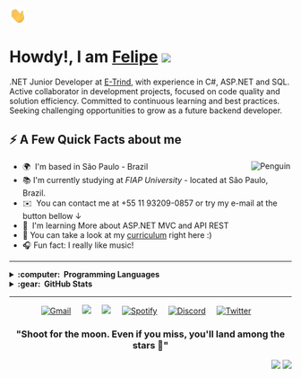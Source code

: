 <img width="30px" margin="0px" src="https://raw.githubusercontent.com/ABSphreak/ABSphreak/master/gifs/Hi.gif">
<h1>Howdy!, I am <a href="https://github.com/felipefzn">Felipe</a> <img height="30px" src="https://emojis.slackmojis.com/emojis/images/1531849430/4246/blob-sunglasses.gif?1531849430"></h1>
</h1>

.NET Junior Developer at [E-Trind](https://etrind.com.br/), with experience in C#, ASP.NET and SQL. Active collaborator in development projects, focused on code quality and solution efficiency. Committed to continuous learning and best practices. Seeking challenging opportunities to grow as a future backend developer.

## ⚡️ A Few Quick Facts about me
* 🌍  I'm based in São Paulo - Brazil
<img align="right" src="https://raw.githubusercontent.com/Tarikul-Islam-Anik/Animated-Fluent-Emojis/master/Emojis/Animals/Penguin.png" alt="Penguin" width="15%" /><br>
* 📚  I'm currently studying at _FIAP University_ - located at São Paulo, Brazil.
* ✉️  You can contact me at +55 11 93209-0857 or try my e-mail at the button bellow ↓
* 🧠  I'm learning More about ASP.NET MVC and API REST
* 📖  You can take a look at my [curriculum](https://github.com/ffaZan/curriculum/blob/main/Felipe_Fazan.pdf) right here :)
* 🎧  Fun fact: I really like music! 

<hr>

   <details>
  <summary><b>:computer: &nbsp;Programming Languages</b></summary>
  <br/>

![C#](https://img.shields.io/badge/C%23-239120.svg?&style=flat&logo=c-sharp&logoColor=white)&nbsp;
![.NET](https://img.shields.io/badge/.NET-512BD4.svg?&style=flat&logo=.net&logoColor=white)&nbsp;
![ASP.NET](https://img.shields.io/badge/ASP.NET-512BD4.svg?&style=flat&logo=.net&logoColor=white)&nbsp;
![ASP.NET MVC](https://img.shields.io/badge/ASP.NET%20MVC-512BD4.svg?&style=flat&logo=.net&logoColor=white)&nbsp;
![REST API](https://img.shields.io/badge/REST%20API-25D366.svg?&style=flat&logo=rest&logoColor=white)&nbsp;
![HTML](https://img.shields.io/badge/HTML5-E34F26.svg?&style=flat&logo=html5&logoColor=white)&nbsp;
![CSS](https://img.shields.io/badge/CSS3-%231572B6.svg?&style=flat&logo=css3&logoColor=white)&nbsp;
![Bootstrap](https://img.shields.io/badge/Bootstrap-563D7C.svg?&style=flat&logo=bootstrap&logoColor=white)&nbsp;
![JavaScript](https://img.shields.io/badge/JavaScript-F7DF1E.svg?&style=flat&logo=javascript&logoColor=black)&nbsp;
![SQL](https://img.shields.io/badge/SQL-4479A1.svg?&style=flat&logo=postgresql&logoColor=white)&nbsp;
![Git](https://img.shields.io/badge/Git-F05033.svg?&style=flat&logo=git&logoColor=white)&nbsp;

</details>

<details>
  <summary><b>:gear: &nbsp;GitHub Stats</b></summary>
  <br/>
    <p align="center">
        <img height="137px" src="https://github-readme-streak-stats.herokuapp.com/?user=felipefzn&hide_border=true&theme=nightowl" />
    </p>
    <p align="center">
        <img height="137px" src="https://github-readme-stats.vercel.app/api?username=felipefzn&hide_title=true&hide_border=true&show_icons=true&include_all_commits=true&count_private=true&line_height=21&theme=nightowl" /> <img height="137px" src="https://github-readme-stats.vercel.app/api/top-langs/?username=felipefzn&hide=html&hide_title=true&hide_border=true&layout=compact&langs_count=8&theme=nightowl" />
    </p>
</details>

<hr>

<p align="center"> 
  <a href="mailto:felipeffazandebrito@gmail.com"><img src="https://img.shields.io/badge/Gmail-D14836?style=for-the-badge&logo=gmail&logoColor=white" alt="Gmail"></a>&nbsp;&nbsp;&nbsp;&nbsp;
  <a href="https://www.instagram.com/felipe_fzn/"><img src="https://img.shields.io/badge/instagram-%23dc2743.svg?&style=for-the-badge&logo=instagram&logoColor=white" /></a>&nbsp;&nbsp;&nbsp;&nbsp;
  <a href="https://www.linkedin.com/in/felipefazan//"><img src="https://img.shields.io/badge/linkedin-%230077B5.svg?&style=for-the-badge&logo=linkedin&logoColor=white" /></a>&nbsp;&nbsp;&nbsp;&nbsp;
  <a href="https://open.spotify.com/user/paque"><img src="https://img.shields.io/badge/Spotify-1ED760?style=for-the-badge&logo=spotify&logoColor=white" alt="Spotify"></a>&nbsp;&nbsp;&nbsp;&nbsp;
  <a href="https://discord.com/users/fznn"><img src="https://img.shields.io/badge/Discord-%237289DA?style=for-the-badge&logo=discord&logoColor=white" alt="Discord"></a>&nbsp;&nbsp;&nbsp;&nbsp;
  <a href="https://twitter.com/f_fznn"><img src="https://img.shields.io/badge/Twitter-%231DA1F2?style=for-the-badge&logo=twitter&logoColor=white" alt="Twitter"></a>&nbsp;&nbsp;&nbsp;&nbsp;
</p>


</div>
  
  <h3 align="center"> "Shoot for the moon. Even if you miss, you'll land among the stars 🚀" </h3>

<p align="right">
<img src="https://komarev.com/ghpvc/?username=felipefzn&style=plastic&label=Views">
<img src="https://badges.pufler.dev/visits/felipefzn/felipefzn?color=black&logo=github"/>
</p>

